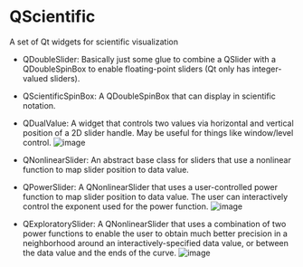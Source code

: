 # QScientific
A set of Qt widgets for scientific visualization

* QDoubleSlider:  Basically just some glue to combine a QSlider with a QDoubleSpinBox to enable floating-point sliders (Qt only has integer-valued sliders).

* QScientificSpinBox:  A QDoubleSpinBox that can display in scientific notation.

* QDualValue:  A widget that controls two values via horizontal and vertical position of a 2D slider handle.  May be useful for things like window/level control.
![image](https://user-images.githubusercontent.com/289957/222539174-15eeac73-084b-4b9a-a5a1-1c56c81cd3dd.png)

* QNonlinearSlider:  An abstract base class for sliders that use a nonlinear function to map slider position to data value.

* QPowerSlider:  A QNonlinearSlider that uses a user-controlled power function to map slider position to data value.  The user can interactively control the exponent used for the power function.
![image](https://user-images.githubusercontent.com/289957/222539098-9ba0dc7d-82fe-43c4-ac13-f857a4442234.png)

* QExploratorySlider:  A QNonlinearSlider that uses a combination of two power functions to enable the user to obtain much better precision in a neighborhood around an interactively-specified data value, or between the data value and the ends of the curve.
![image](https://user-images.githubusercontent.com/289957/222539129-96d210b3-812b-4ef8-8bd4-f720bfc6d78f.png)

